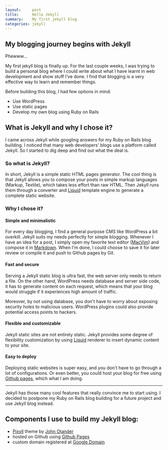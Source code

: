 ```yaml
---
layout:     post
title:      Hello Jekyll
summary:    My first jekyll blog
categories: jekyll
---
```


## My blogging journey begins with Jekyll

Phewww...

My first jekyll blog is finally up. For the last couple weeks,
I was trying to build a personal blog where I could write about what I have
learnt in web development and show stuff I've done. I find that blogging is a very effective way to learn and remember
things.

Before building this blog, I had few options in mind:

* Use WordPress
* Use static pages
* Develop my own blog using Ruby on Rails

## What is Jekyll and why I chose it?

I came across Jekyll while googling answers for my Ruby on Rails blog
building. I noticed that many web developers' blogs use a platform called Jekyll. So I started to
dig deep and find out what the deal is.

### So what is Jekyll?

In short, Jekyll is a simple static HTML pages generator. The cool thing is that
Jekyll allows you to compose your posts in simple markup languages (Markup,
Textile), which takes less effort than raw HTML. Then Jekyll runs them through a
converter and [Liquid](https://shopify.github.io/liquid/) template engine to
generate a complete static website.

### Why I chose it?

#### Simple and minimalistic

For every day blogging, I find a general purpose CMS like WordPress a bit overkill. Jekyll suits my
needs perfectly for simple blogging. Whenever I have an idea for a post, I simply open my
favorite text editor ([MacVim](http://macvim-dev.github.io/macvim/)) and compose
it in [Markdown](https://daringfireball.net/projects/markdown/syntax). When I'm
done, I could choose to save it for later review or compile it and push to
Github pages by Git.

#### Fast and secure

Serving a Jekyll static blog is ultra fast, the web server only needs to
return a file. On the other hand, WordPress needs database and server side
code, it has to generate content on each request, which means that your blog
would struggle if it experiences high amount of traffic.

Moreover, by not using database, you don't have to worry about exposing security
holes to malicious users. WordPress plugins could also provide potential access
points to hackers.

#### Flexible and customizable

Jekyll static sites are not entirely static. Jekyll provides some degree of
flexibility customization by using [Liquid](https://shopify.github.io/liquid/) renderer to insert dynamic
content to your site.

#### Easy to deploy

Deploying static websites is super easy, and you don't have to go through a lot
of configurations. Or even better, you could host your blog for free using [Github
pages](https://help.github.com/articles/using-jekyll-as-a-static-site-generator-with-github-pages/),
which what I am doing.

---

Jekyll has those many cool features that really convince me to start using. I decided to postpone
my Ruby on Rails blog building for a future project and use Jekyll blog instead.

## Components I use to build my Jekyll blog:

* [Pixyll](https://github.com/johnotander/pixyll) theme by [John Otander](http://johnotander.com/)
* hosted on Github using [Github Pages](https://help.github.com/articles/using-jekyll-as-a-static-site-generator-with-github-pages/)
* custom domain registered at [Google Domain](https://domains.google/#/)


